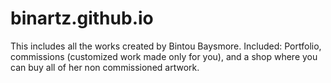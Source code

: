 # binartz.github.io
This includes all the works created by Bintou Baysmore. 
Included: Portfolio, commissions (customized work made only for you), and a shop where you can buy all of her non commissioned artwork. 
